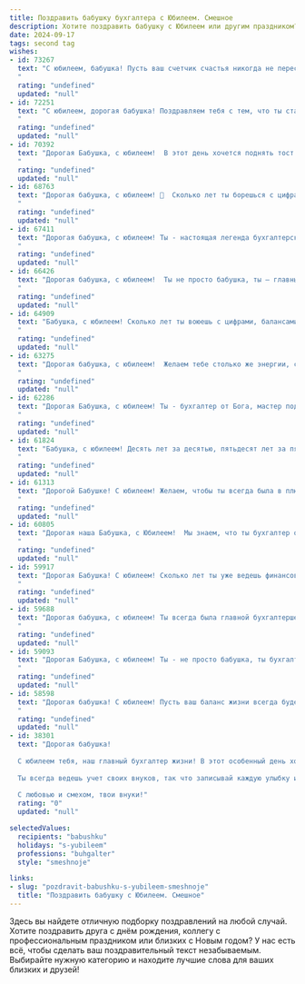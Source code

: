 ```yaml
---
title: Поздравить бабушку бухгалтера с Юбилеем. Смешное
description: Хотите поздравить бабушку с Юбилеем или другим праздником? Наш ИИ создаст незабываемое поздравление, а вы обязательно выделитесь среди других.  
date: 2024-09-17
tags: second tag
wishes:
- id: 73267
  text: "С юбилеем, бабушка! Пусть ваш счетчик счастья никогда не перестанет тикать, дебет всегда будет в плюсе, а кредит - только на позитивные эмоции!
  "
  rating: "undefined"
  updated: "null"
- id: 72251
  text: "С юбилеем, дорогая бабушка! Поздравляем тебя с тем, что ты стала настолько мудрой, что даже дебет с кредитом тебе теперь не страшны! Пусть твоя бухгалтерия жизни всегда будет в плюсе, а пенсия - только радовала! 😉😄🎉
  "
  rating: "undefined"
  updated: "null"
- id: 70392
  text: "Дорогая Бабушка, с юбилеем!  В этот день хочется поднять тост за Вашу удивительную точность и пунктуальность, которые, как мы знаем, не раз спасали от неприятностей не только Вас, но и всю семью! Пусть Ваш дебет всегда будет больше кредита, а жизнь – полна радости и приятных сюрпризов!
  "
  rating: "undefined"
  updated: "null"
- id: 68763
  text: "Дорогая бабушка, с юбилеем! 🥳  Сколько лет ты борешься с цифрами и дебетом с кредитом, но до сих пор не устала считать деньги!  Надеюсь,  твоя бухгалтерская мудрость приносит тебе не только зарплату, но и море счастья!  От всей души желаем, чтобы ты всегда была на высоте - как вершина бухгалтерского баланса!  🎉
  "
  rating: "undefined"
  updated: "null"
- id: 67411
  text: "Дорогая бабушка, с юбилеем! Ты - настоящая легенда бухгалтерского мира! Сколько ты уже цифр перевела, сколько балансов свела, сколько отчетов составила -  уж не сосчитать!  Но мы точно знаем - все это ради нас, ради нашей финансовой стабильности!  Пусть твой баланс всегда будет положительным, а жизнь –  яркой и радостной!
  "
  rating: "undefined"
  updated: "null"
- id: 66426
  text: "Дорогая бабушка, с юбилеем!  Ты не просто бабушка, ты – главный бухгалтер нашей семейной кассы, и знаешь, как правильно распределить любовь, заботу и пирожки! Пусть твоя жизнь всегда остаётся в плюсе, а твои счета — в полном порядке!
  "
  rating: "undefined"
  updated: "null"
- id: 64909
  text: "Бабушка, с юбилеем! Сколько лет ты воюешь с цифрами, балансами и налогами, а они все не сдаются! Но ты, как настоящий бухгалтер, всегда найдешь способ их победить. Пусть твой счет жизни будет полон счастья, а твой личный бюджет - наполнен любовью! 🥳
  "
  rating: "undefined"
  updated: "null"
- id: 63275
  text: "Дорогая бабушка, с юбилеем!  Желаем тебе столько же энергии, сколько ты вносила в бухгалтерские отчеты,  и чтобы все твои дебет с кредитом всегда сходились 😜!
  "
  rating: "undefined"
  updated: "null"
- id: 62286
  text: "Дорогая Бабушка, с юбилеем! Ты - бухгалтер от Бога, мастер подсчитывать копейки и выводить баланс с точностью до миллиметра! Желаем тебе, чтобы  твоя жизнь была такой же прибыльной, как отчётность, которую ты ведёшь, а здоровье - крепким, как баланс компании!
  "
  rating: "undefined"
  updated: "null"
- id: 61824
  text: "Бабушка, с юбилеем! Десять лет за десятью, пятьдесят лет за пятьюдесятью, а ты всё такая же точная и стабильная, как баланс на твоём любимом счёте! Пусть твоя жизнь будет такой же яркой и прибыльной, как дебет, а здоровье - крепким, как кредит!
  "
  rating: "undefined"
  updated: "null"
- id: 61313
  text: "Дорогой Бабушке! С юбилеем! Желаем, чтобы ты всегда была в плюсе, как в балансе, а твой счёт всегда улыбался! 😂  Пусть жизнь будет полна радости, а пенсия - стабильна, как зарплата  уверенного бухгалтера!  💪 🎉
  "
  rating: "undefined"
  updated: "null"
- id: 60805
  text: "Дорогая наша Бабушка, с Юбилеем!  Мы знаем, что ты бухгалтер от Бога, и даже цифры слушаются тебя беспрекословно. Но сегодня позволь себе расслабиться, отложить калькулятор и наслаждаться праздником!  Желаем тебе океан смеха, гору подарков и, конечно, отличного настроения!
  "
  rating: "undefined"
  updated: "null"
- id: 59917
  text: "Дорогая Бабушка! С юбилеем! Сколько лет ты уже ведешь финансовую бухгалтерию нашей семьи, и ни разу не ошиблась ни на копейку! Ты - настоящий гений дебета и кредита, мастер балансов и налоговых отчетов! Пусть этот юбилей станет началом новой главы в твоей жизни, полной радости, смеха и, конечно же, финансового благополучия! 🎉
  "
  rating: "undefined"
  updated: "null"
- id: 59688
  text: "Дорогая бабушка, с юбилеем! Ты всегда была главной бухгалтершей нашей семьи, балансируя между радостью и заботой с точностью до копейки. Пусть твоя жизнь будет полна приятных сюрпризов и нежданных бонусов, а здоровье будет крепким и стабильным, как твой бухгалтерский баланс!
  "
  rating: "undefined"
  updated: "null"
- id: 59093
  text: "Дорогая Бабушка, с юбилеем! Ты - не просто бабушка, ты бухгалтер-асс, который умеет подсчитать все, кроме своих лет! Желаем тебе, чтобы твой вечный счетчик радости никогда не останавливался, а дебет с кредитом всегда сходились в твою пользу!  🎉🥳
  "
  rating: "undefined"
  updated: "null"
- id: 58598
  text: "Дорогая бабушка! С юбилеем! Пусть ваш баланс жизни всегда будет положительным, дебет с кредитом  -  в полном порядке, а пенсия -  с ежегодной индексацией!  😁
  "
  rating: "undefined"
  updated: "null"
- id: 38301
  text: "Дорогая бабушка!
  
  С юбилеем тебя, наш главный бухгалтер жизни! В этот особенный день хочу пожелать, чтобы в твоем сердце всегда была только положительная \"балансировка\", а документы счастья не давали \"просрочек\". Пусть каждый новый год добавляет в твой актив радость, а все проблемы уходит в \"пассив\".
  
  Ты всегда ведешь учет своих внуков, так что записывай каждую улыбку и тепло, которое мы тебе дарим! Пусть в твоей жизни никогда не будет дефицита любви, а все депрессивные моменты быстро \"закрываются\".
  
  С любовью и смехом, твои внуки!"
  rating: "0"
  updated: "null"

selectedValues:
  recipients: "babushku"
  holidays: "s-yubileem"
  professions: "buhgalter"
  style: "smeshnoje"

links:
- slug: "pozdravit-babushku-s-yubileem-smeshnoje"
  title: "Поздравить бабушку с Юбилеем. Смешное"
---
```


Здесь вы найдете отличную подборку поздравлений на любой случай. 
Хотите поздравить друга с днём рождения, коллегу с профессиональным праздником или близких с Новым годом? У нас есть всё, чтобы сделать ваш поздравительный текст незабываемым. Выбирайте нужную категорию и находите лучшие слова для ваших близких и друзей!
